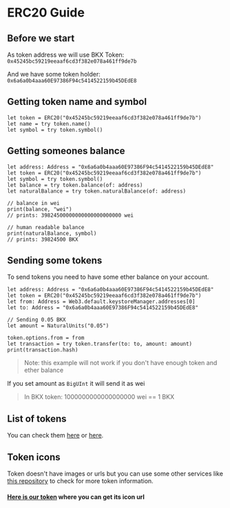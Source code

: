 # ERC20 Guide

## Before we start

As token address we will use BKX Token:
`0x45245bc59219eeaaf6cd3f382e078a461ff9de7b`

And we have some token holder:
`0x6a6a0b4aaa60E97386F94c5414522159b45DEdE8 `

## Getting token name and symbol

```
let token = ERC20("0x45245bc59219eeaaf6cd3f382e078a461ff9de7b")
let name = try token.name()
let symbol = try token.symbol()
```

## Getting someones balance
```
let address: Address = "0x6a6a0b4aaa60E97386F94c5414522159b45DEdE8"
let token = ERC20("0x45245bc59219eeaaf6cd3f382e078a461ff9de7b")
let symbol = try token.symbol()
let balance = try token.balance(of: address)
let naturalBalance = try token.naturalBalance(of: address)

// balance in wei
print(balance, "wei")
// prints: 39824500000000000000000000 wei

// human readable balance
print(naturalBalance, symbol)
// prints: 39824500 BKX
```

## Sending some tokens
To send tokens you need to have some ether balance on your account.

```
let address: Address = "0x6a6a0b4aaa60E97386F94c5414522159b45DEdE8"
let token = ERC20("0x45245bc59219eeaaf6cd3f382e078a461ff9de7b")
let from: Address = Web3.default.keystoreManager.addresses[0]
let to: Address = "0x6a6a0b4aaa60E97386F94c5414522159b45DEdE8"

// Sending 0.05 BKX
let amount = NaturalUnits("0.05")

token.options.from = from
let transaction = try token.transfer(to: to, amount: amount)
print(transaction.hash)
```
> Note: this example will not work if you don't have enough token and ether balance

If you set amount as `BigUInt` it will send it as wei
> In BKX token: 1000000000000000000 wei == 1 BKX

## List of tokens
You can check them [here](https://raw.githubusercontent.com/kvhnuke/etherwallet/mercury/app/scripts/tokens/ethTokens.json) or [here](https://github.com/ethereum-lists/tokens/tree/master/tokens/eth).

## Token icons
Token doesn't have images or urls but you can use some other services like [this repository](https://github.com/MyEtherWallet/ethereum-lists) to check for more token information. 
#### [Here is our token](https://github.com/MyEtherWallet/ethereum-lists/blob/8a687d403155103f7739d503e8919758e1d5f47c/src/tokens/eth/0x45245bc59219eeaaf6cd3f382e078a461ff9de7b.json) where you can get its icon url
